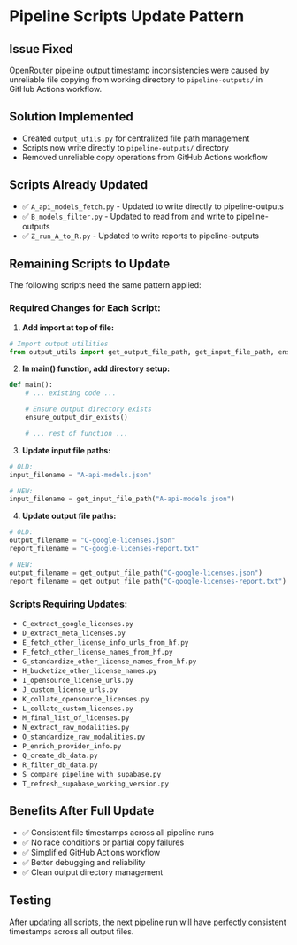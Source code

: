 # Pipeline Scripts Update Pattern

## Issue Fixed
OpenRouter pipeline output timestamp inconsistencies were caused by unreliable file copying from working directory to `pipeline-outputs/` in GitHub Actions workflow.

## Solution Implemented
- Created `output_utils.py` for centralized file path management
- Scripts now write directly to `pipeline-outputs/` directory
- Removed unreliable copy operations from GitHub Actions workflow

## Scripts Already Updated
- ✅ `A_api_models_fetch.py` - Updated to write directly to pipeline-outputs
- ✅ `B_models_filter.py` - Updated to read from and write to pipeline-outputs
- ✅ `Z_run_A_to_R.py` - Updated to write reports to pipeline-outputs

## Remaining Scripts to Update

The following scripts need the same pattern applied:

### Required Changes for Each Script:

1. **Add import at top of file:**
```python
# Import output utilities
from output_utils import get_output_file_path, get_input_file_path, ensure_output_dir_exists
```

2. **In main() function, add directory setup:**
```python
def main():
    # ... existing code ...

    # Ensure output directory exists
    ensure_output_dir_exists()

    # ... rest of function ...
```

3. **Update input file paths:**
```python
# OLD:
input_filename = "A-api-models.json"

# NEW:
input_filename = get_input_file_path("A-api-models.json")
```

4. **Update output file paths:**
```python
# OLD:
output_filename = "C-google-licenses.json"
report_filename = "C-google-licenses-report.txt"

# NEW:
output_filename = get_output_file_path("C-google-licenses.json")
report_filename = get_output_file_path("C-google-licenses-report.txt")
```

### Scripts Requiring Updates:
- `C_extract_google_licenses.py`
- `D_extract_meta_licenses.py`
- `E_fetch_other_license_info_urls_from_hf.py`
- `F_fetch_other_license_names_from_hf.py`
- `G_standardize_other_license_names_from_hf.py`
- `H_bucketize_other_license_names.py`
- `I_opensource_license_urls.py`
- `J_custom_license_urls.py`
- `K_collate_opensource_licenses.py`
- `L_collate_custom_licenses.py`
- `M_final_list_of_licenses.py`
- `N_extract_raw_modalities.py`
- `O_standardize_raw_modalities.py`
- `P_enrich_provider_info.py`
- `Q_create_db_data.py`
- `R_filter_db_data.py`
- `S_compare_pipeline_with_supabase.py`
- `T_refresh_supabase_working_version.py`

## Benefits After Full Update
- ✅ Consistent file timestamps across all pipeline runs
- ✅ No race conditions or partial copy failures
- ✅ Simplified GitHub Actions workflow
- ✅ Better debugging and reliability
- ✅ Clean output directory management

## Testing
After updating all scripts, the next pipeline run will have perfectly consistent timestamps across all output files.
